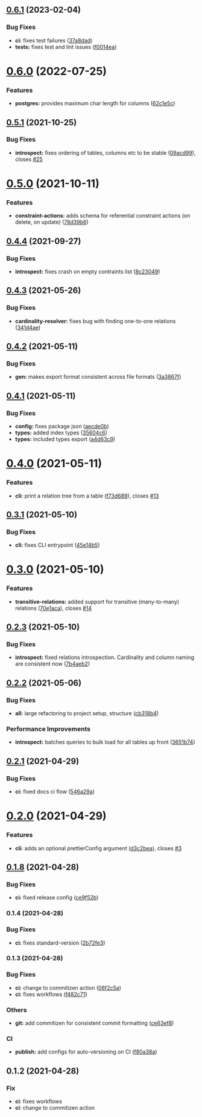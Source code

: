 ## [0.6.1](https://github.com/MattGson/relational-schema/compare/v0.6.0...v0.6.1) (2023-02-04)


### Bug Fixes

* **ci:** fixes test failures ([37a8dad](https://github.com/MattGson/relational-schema/commit/37a8dad5ba3e93f83534a24e9128a790b57cc916))
* **tests:** fixes test and lint issues ([f0014ea](https://github.com/MattGson/relational-schema/commit/f0014ea29f096ca6e23e6abf1c42f2d6e1717d42))

# [0.6.0](https://github.com/MattGson/relational-schema/compare/v0.5.1...v0.6.0) (2022-07-25)


### Features

* **postgres:** provides maximum char length for columns ([62c1e5c](https://github.com/MattGson/relational-schema/commit/62c1e5c7754f803366b523e9a61a16930e987d6e))

## [0.5.1](https://github.com/MattGson/relational-schema/compare/v0.5.0...v0.5.1) (2021-10-25)


### Bug Fixes

* **introspect:** fixes ordering of tables, columns etc to be stable ([09acd99](https://github.com/MattGson/relational-schema/commit/09acd99deaa1a502998aae47f69170f0d704e6ed)), closes [#25](https://github.com/MattGson/relational-schema/issues/25)

# [0.5.0](https://github.com/MattGson/relational-schema/compare/v0.4.4...v0.5.0) (2021-10-11)


### Features

* **constraint-actions:** adds schema for referential constraint actions (on delete, on update) ([78d39b6](https://github.com/MattGson/relational-schema/commit/78d39b627803867a4e4d3db8149ed3cbeec93127))

## [0.4.4](https://github.com/MattGson/relational-schema/compare/v0.4.3...v0.4.4) (2021-09-27)


### Bug Fixes

* **introspect:** fixes crash on empty contraints list ([8c23049](https://github.com/MattGson/relational-schema/commit/8c23049220accd6727d559cdc23a22ae48aeeffe))

## [0.4.3](https://github.com/MattGson/relational-schema/compare/v0.4.2...v0.4.3) (2021-05-26)


### Bug Fixes

* **cardinality-resolver:** fixes bug with finding one-to-one relations ([341d4ae](https://github.com/MattGson/relational-schema/commit/341d4ae8ad4debe3ecb2a95c5427ef88336dda4a))

## [0.4.2](https://github.com/MattGson/relational-schema/compare/v0.4.1...v0.4.2) (2021-05-11)


### Bug Fixes

* **gen:** makes export format consistent across file formats ([3a3867f](https://github.com/MattGson/relational-schema/commit/3a3867fb6a59a877bc43f7eaf7289a3eb380de99))

## [0.4.1](https://github.com/MattGson/relational-schema/compare/v0.4.0...v0.4.1) (2021-05-11)


### Bug Fixes

* **config:** fixes package json ([aecde0b](https://github.com/MattGson/relational-schema/commit/aecde0b8de0d9246b0246acb84f620b71977e989))
* **types:** added index types ([35604c6](https://github.com/MattGson/relational-schema/commit/35604c608d4b159927f480cafedf70cbd8f203df))
* **types:** included types export ([a4d63c9](https://github.com/MattGson/relational-schema/commit/a4d63c97529da88e005a9806508f533ba977b5f2))

# [0.4.0](https://github.com/MattGson/relational-schema/compare/v0.3.1...v0.4.0) (2021-05-11)


### Features

* **cli:** print a relation tree from a table ([f73d689](https://github.com/MattGson/relational-schema/commit/f73d689cb1849427518f319e88c253e40b296682)), closes [#13](https://github.com/MattGson/relational-schema/issues/13)

## [0.3.1](https://github.com/MattGson/relational-schema/compare/v0.3.0...v0.3.1) (2021-05-10)


### Bug Fixes

* **cli:** fixes CLI entrypoint ([45e14b5](https://github.com/MattGson/relational-schema/commit/45e14b516d61566e4ee89b0f7ddd144829faa90d))

# [0.3.0](https://github.com/MattGson/relational-schema/compare/v0.2.3...v0.3.0) (2021-05-10)


### Features

* **transitive-relations:** added support for transitive (many-to-many) relations ([70e1aca](https://github.com/MattGson/relational-schema/commit/70e1aca19a63516560ef57b89c4fadca16406f05)), closes [#14](https://github.com/MattGson/relational-schema/issues/14)

## [0.2.3](https://github.com/MattGson/relational-schema/compare/v0.2.2...v0.2.3) (2021-05-10)


### Bug Fixes

* **introspect:** fixed relations introspection. Cardinality and column naming are consistent now ([7b4aeb2](https://github.com/MattGson/relational-schema/commit/7b4aeb261d8611a8fdcc1ae51070c4c92e01001a))

## [0.2.2](https://github.com/MattGson/relational-schema/compare/v0.2.1...v0.2.2) (2021-05-06)


### Bug Fixes

* **all:** large refactoring to project setup, structure ([cb318b4](https://github.com/MattGson/relational-schema/commit/cb318b4a02aac287845749a0c5417665f66f52bb))


### Performance Improvements

* **introspect:** batches queries to bulk load for all tables up front ([3651b74](https://github.com/MattGson/relational-schema/commit/3651b740a31a6ad393bc4a10a010bf45fbfda8fb))

## [0.2.1](https://github.com/MattGson/relational-schema/compare/v0.2.0...v0.2.1) (2021-04-29)


### Bug Fixes

* **ci:** fixed docs ci flow ([546a29a](https://github.com/MattGson/relational-schema/commit/546a29a767208daa34dc3f73e363e3c6f239f4da))

# [0.2.0](https://github.com/MattGson/relational-schema/compare/v0.1.8...v0.2.0) (2021-04-29)


### Features

* **cli:** adds an optional prettierConfig argument ([d3c2bea](https://github.com/MattGson/relational-schema/commit/d3c2bea8da39fe3ed37b6c76e0704f8c2d59d062)), closes [#3](https://github.com/MattGson/relational-schema/issues/3)

## [0.1.8](https://github.com/MattGson/relational-schema/compare/v0.1.7...v0.1.8) (2021-04-28)


### Bug Fixes

* **ci:** fixed release config ([ce9f52b](https://github.com/MattGson/relational-schema/commit/ce9f52bf6319bba043ff18db71f8753e93e73440))


### 0.1.4 (2021-04-28)


### Bug Fixes

* **ci:** fixes standard-version ([2b72fe3](https://github.com/MattGson/relational-schema/commit/2b72fe30ff85ef8891e92a1a813442956aa05684))

### 0.1.3 (2021-04-28)


### Bug Fixes

* **ci:** change to commitizen action ([06f2c5a](https://github.com/MattGson/relational-schema/commit/06f2c5a24826dc6877e8cceedfc657790beb0f53))
* **ci:** fixes workflows ([f482c71](https://github.com/MattGson/relational-schema/commit/f482c71c9c43b40a28d1292010d4f2be879f4920))


### Others

* **git:** add commitizen for consistent commit formatting ([ce63ef8](https://github.com/MattGson/relational-schema/commit/ce63ef8d93f1d3122bf017815d613b5769b33b84))


### CI

* **publish:** add configs for auto-versioning on CI ([f80a38a](https://github.com/MattGson/relational-schema/commit/f80a38abf7c356e0a07125a39bdd7e65854fbdc5))

## 0.1.2 (2021-04-28)

### Fix

- **ci**: fixes workflows
- **ci**: change to commitizen action
